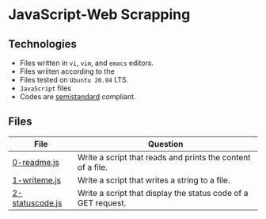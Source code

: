 # JavaScript-Web Scrapping

## Technologies

- Files written in ```vi```, ```vim```, and ```emacs``` editors. 
- Files wriiten according to the 
- Files tested on ```Ubuntu 20.04``` LTS.
- ```JavaScript``` files 
- Codes are [semistandard](https://standardjs.com/rules.html) compliant. 

## Files

| File   | Question |
|--------|------------|
|[0-readme.js](0-readme.js)|Write a script that reads and prints the content of a file.|
|[1-writeme.js](1-writeme.js)|Write a script that writes a string to a file.|
|[2-statuscode.js](2-statuscode.js)|Write a script that display the status code of a GET request.|
